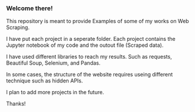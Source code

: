 ### Welcome there!

This repository is meant to provide Examples of some of my works on Web Scraping.

I have put each project in a seperate folder. Each project contains the Jupyter notebook of my code and the outout file (Scraped data).

I have used different libraries to reach my results. Such as requests, Beautiful Soup, Selenium, and Pandas.

In some cases, the structure of the website requires useing different technique such as hidden APIs. 

I plan to add more projects in the future.

Thanks!
